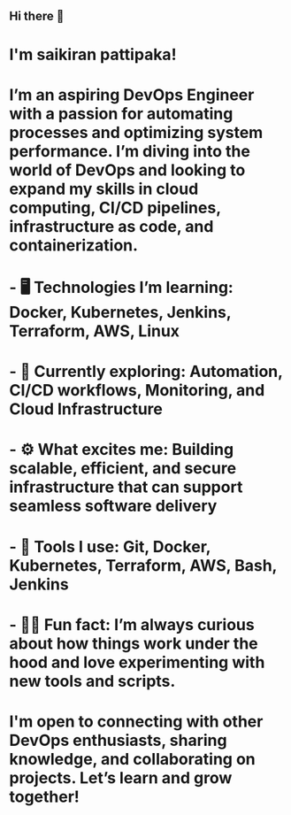 ## Hi there 👋
# I'm saikiran pattipaka!

# I’m an aspiring DevOps Engineer with a passion for automating processes and optimizing system performance. I’m diving into the world of DevOps and looking to expand my skills in cloud computing, CI/CD pipelines, infrastructure as code, and containerization.


# - 🖥️ Technologies I’m learning: Docker, Kubernetes, Jenkins, Terraform, AWS, Linux
# - 🌱 Currently exploring: Automation, CI/CD workflows, Monitoring, and Cloud Infrastructure
# - ⚙️ What excites me: Building scalable, efficient, and secure infrastructure that can support seamless software delivery
# - 🔧 Tools I use: Git, Docker, Kubernetes, Terraform, AWS, Bash, Jenkins
# - 🧑‍💻 Fun fact: I’m always curious about how things work under the hood and love experimenting with new tools and scripts.

  
# I'm open to connecting with other DevOps enthusiasts, sharing knowledge, and collaborating on projects. Let’s learn and grow together!

<!--
**saikiranpattipaka/saikiranpattipaka** is a ✨ _special_ ✨ repository because its `README.md` (this file) appears on your GitHub profile.

Here are some ideas to get you started:

- 🔭 I’m currently working on ...
- 🌱 I’m currently learning ...
- 👯 I’m looking to collaborate on ...
- 🤔 I’m looking for help with ...
- 💬 Ask me about ...
- 📫 How to reach me: ...
- 😄 Pronouns: ...
- ⚡ Fun fact: ...
-->
